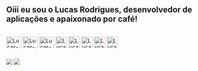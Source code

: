 ## Oiii eu sou o Lucas Rodrigues, desenvolvedor de aplicações e apaixonado por café!


<div style="display: inline_block"><br>
  <img align="center" alt="Lucas-Js" height="30" width="40"
    src="https://cdn.jsdelivr.net/gh/devicons/devicon/icons/html5/html5-original.svg">  
  <img align="center" alt="Lucas-Js" height="30" width="40"
    src="https://cdn.jsdelivr.net/gh/devicons/devicon/icons/css3/css3-original.svg">  
  <img align="center" alt="Lucas-Js" height="30" width="40"
    src="https://cdn.jsdelivr.net/gh/devicons/devicon/icons/javascript/javascript-original.svg">  
  <img align="center" alt="Lucas-react" height="30" width="30" src="https://cdn.jsdelivr.net/gh/devicons/devicon/icons/react/react-original.svg" />
  <img align="center" alt="Lucas-nodejs" height="30" width="30" src="https://cdn.jsdelivr.net/gh/devicons/devicon/icons/nodejs/nodejs-original.svg" />
  <img align="center" alt="Lucas-nextjs" height="30" width="30" src="https://cdn.jsdelivr.net/gh/devicons/devicon/icons/nextjs/nextjs-original.svg" />
  <img align="center" alt="Lucas-php" height="30" width="30" src="https://cdn.jsdelivr.net/gh/devicons/devicon/icons/php/php-original.svg" />
  <img align="center" alt="Lucas-sass" height="30" width="30" src="https://cdn.jsdelivr.net/gh/devicons/devicon/icons/sass/sass-original.svg" />                
</div>

##

<div>
  <a href="mailto:lucasrs.rodrigues3@outloook.com"><img
      src="https://img.shields.io/badge/Microsoft_Outlook-0078D4?style=for-the-badge&logo=microsoft-outlook&logoColor=white"
      target="_blank"></a>
  <a href="https://www.linkedin.com/in/lucasrsrodrigues/" target="_blank"><img
      src="https://img.shields.io/badge/LinkedIn-0077B5?style=for-the-badge&logo=linkedin&logoColor=white"
      target="_blank"></a>

</div>
